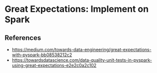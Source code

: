 # Great Expectations: Implement on Spark

## References

* https://medium.com/towards-data-engineering/great-expectations-with-pyspark-bb08538212c2
* https://towardsdatascience.com/data-quality-unit-tests-in-pyspark-using-great-expectations-e2e2c0a2c102
